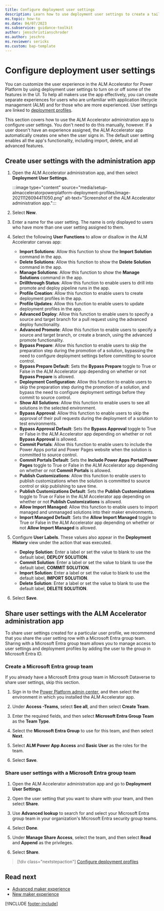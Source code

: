 ```yaml
---
title: Configure deployment user settings
description: Learn how to use deployment user settings to create a tailored experience for your makers in the ALM Accelerator for Power Platform app.
ms.topic: how-to
ms.date: 04/07/2023
ms.subservice: guidance-toolkit
author: jenschristianschroder
ms.author: jeschro
ms.reviewer: sericks
ms.custom: bap-template
---
```


# Configure deployment user settings

You can customize the user experience in the ALM Accelerator for Power Platform by using deployment user settings to turn on or off some of the features in the UI. To help all makers use the app effectively, you can create separate experiences for users who are unfamiliar with application lifecycle management (ALM) and for those who are more experienced. User settings are linked to [deployment profiles](./setup-deployment-user-profiles.md).

This section covers how to use the ALM Accelerator administration app to configure user settings. You don't need to do this manually, however. If a user doesn't have an experience assigned, the ALM Accelerator app automatically creates one when the user signs in. The default user setting enables all the app's functionality, including import, delete, and all advanced features.

## Create user settings with the administration app

1. Open the ALM Accelerator administration app, and then select **Deployment User Settings**.

    :::image type="content" source="media/setup-almacceleratorpowerplatform-deployment-profiles/image-20211126094411050.png" alt-text="Screenshot of the ALM Accelerator administration app.":::<!-- EDITOR'S NOTE: Please crop, highlight, and rename the screenshot IAW our [screenshot guidelines](/bacx/screenshots-for-bap?branch=main) -->

1. Select **New**.

1. Enter a name for the user setting. The name is only displayed to users who have more than one user setting assigned to them.

1. Select the following **User Functions** to allow or disallow in the ALM Accelerator canvas app:

    - **Import Solutions**: Allow this function to show the **Import Solution** command in the app.
    - **Delete Solutions**: Allow this function to show the **Delete Solution** command in the app.
    - **Manage Solutions**: Allow this function to show the **Manage Solutions** command in the app.
    - **Drillthrough Status**: Allow this function to enable users to drill into promote and deploy pipeline runs in the app.
    - **Profile Creation**: Allow this function to enable users to create deployment profiles in the app.
    - **Profile Updates**: Allow this function to enable users to update deployment profiles in the app.
    - **Advanced Deploy**: Allow this function to enable users to specify a source and target branch for a pull request using the advanced deploy functionality.
    - **Advanced Promote**: Allow this function to enable users to specify a source and target branch, or create a branch, using the advanced promote functionality.
    - **Bypass Prepare**: Allow this function to enable users to skip the preparation step during the promotion of a solution, bypassing the need to configure deployment settings before committing to source control.
    - **Bypass Prepare Default**: Sets the **Bypass Prepare** toggle to True or False in the ALM Accelerator app depending on whether or not **Bypass Prepare** is allowed.
    - **Deployment Configuration**: Allow this function to enable users to skip the preparation step during the promotion of a solution, and bypass the need to configure deployment settings before they commit to source control.
    - **Show All Solutions**: Allow this function to enable users to see all solutions in the selected environment.
    - **Bypass Approval**: Allow this function to enable users to skip the approval of their pull requests during the deployment of a solution to test environments.
    - **Bypass Approval Default**: Sets the **Bypass Approval** toggle to True or False in the ALM Accelerator app depending on whether or not **Bypass Approval** is allowed.
    - **Commit Portals**: Allow this function to enable users to include the Power Apps portal and Power Pages website when the solution is committed to source control.
    - **Commit Portals Default**: Sets the **Include Power Apps Portal/Power Pages** toggle to True or False in the ALM Accelerator app depending on whether or not **Commit Portals** is allowed.
    - **Publish Customizations**: Allow this function to enable users to publish customizations when the solution is committed to source control or skip publishing to save time.
    - **Publish Customizations Default**: Sets the **Publish Customizations** toggle to True or False in the ALM Accelerator app depending on whether or not **Publish Customizations** is allowed.
    - **Allow Import Managed**: Allow this function to enable users to import managed and unmanaged solutions into their maker environments.
    - **Import Managed Default**: Sets the **Allow Import Managed** toggle to True or False in the ALM Accelerator app depending on whether or not **Allow Import Managed** is allowed.

1. Configure **User Labels**. These values also appear in the **Deployment History** view under the action that was executed.

    - **Deploy Solution**: Enter a label or set the value to blank to use the default label, **DEPLOY SOLUTION**.
    - **Commit Solution**: Enter a label or set the value to blank to use the default label, **COMMIT SOLUTION**.
    - **Import Solution**: Enter a label or set the value to blank to use the default label, **IMPORT SOLUTION**.
    - **Delete Solution**: Enter a label or set the value to blank to use the default label, **DELETE SOLUTION**.

1. Select **Save**.

## Share user settings with the ALM Accelerator administration app

To share user settings created for a particular user profile, we recommend that you share the user setting row with a Microsoft Entra group team. Sharing with a Microsoft Entra group team allows you to manage access to user settings and deployment profiles by adding the user to the group in Microsoft Entra ID.

### Create a Microsoft Entra group team

If you already have a Microsoft Entra group team in Microsoft Dataverse to share user settings, skip this section.

1. Sign in to the [Power Platform admin center](https://admin.powerplatform.com), and then select the environment in which you installed the ALM Accelerator app.

1. Under **Access -Teams**, select **See all**, and then select **Create Team**.

1. Enter the required fields, and then select **Microsoft Entra Group Team** as the **Team Type**.

1. Select the **Microsoft Entra Group** to use for this team, and then select **Next**.

1. Select **ALM Power App Access** and **Basic User** as the roles for the team.

1. Select **Save**.

### Share user settings with a Microsoft Entra group team

1. Open the ALM Accelerator administration app and go to **Deployment User Settings**.

1. Open the user setting that you want to share with your team, and then select **Share**.

1. Use **Advanced lookup** to search for and select your Microsoft Entra group team in your organization's Microsoft Entra security group teams.

1. Select **Done**.

1. Under **Manage Share Access**, select the team, and then select **Read** and **Append** as the privileges.

1. Select **Share**.

> [!div class="nextstepaction"]
> [Configure deployment profiles](./setup-deployment-user-profiles.md)

## Read next

- [Advanced maker experience](./advanced-maker-experience.md)
- [New maker experience](./new-maker-experience.md)

[!INCLUDE [footer-include](../../includes/footer-banner.md)]